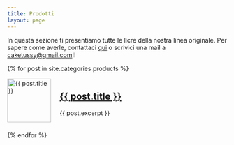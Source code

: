 ```yaml
---
title: Prodotti
layout: page
---
```

In questa sezione ti presentiamo tutte le licre della nostra linea originale. Per sapere come averle, contattaci [qui](https://ig.me/m/caketussy) o scrivici una mail a [caketussy@gmail.com](mailto:caketussy@gmail.com)!!

{% for post in site.categories.products %}
  <div style="display: flex; align-items: center; margin-bottom: 20px;">
    <img src="{% if post.thumbnail %}{{ post.thumbnail | prepend: site.baseurl }}{% else %}{{ site.baseurl }}/assets/images/default-thumb.png{% endif %}" alt="{{ post.title }}" style="width: 100px; height: auto; margin-right: 20px;">
    <div>
      <h2><a href="{{ site.baseurl }}{{ post.url }}">{{ post.title }}</a></h2>
      <p>{{ post.excerpt }}</p>
    </div>
  </div>
{% endfor %}


